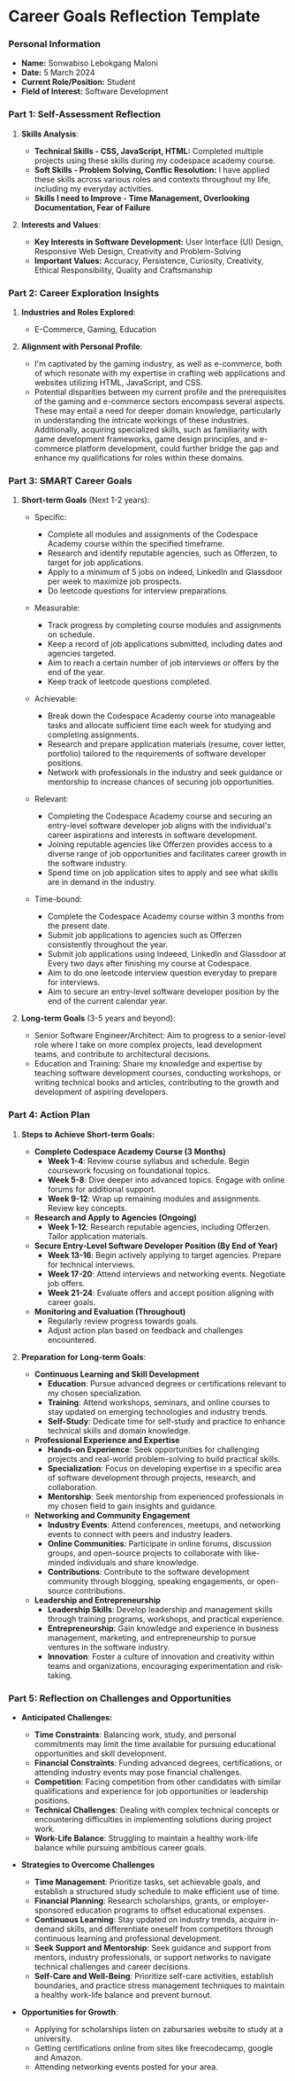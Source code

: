 # Career Goals Reflection Template

### Personal Information

- **Name:** Sonwabiso Lebokgang Maloni
- **Date:** 5 March 2024
- **Current Role/Position:** Student 
- **Field of Interest:** Software Development

### Part 1: Self-Assessment Reflection

1. **Skills Analysis**:
    
    - __Technical Skills - CSS, JavaScript, HTML:__ Completed multiple projects using these skills during my codespace academy course.
    - __Soft Skills - Problem Solving, Conflic Resolution:__ I have applied these skills across various roles and contexts throughout my life, including my everyday activities.
    - __Skills I need to Improve - Time Management, Overlooking Documentation, Fear of Failure__ 
2. **Interests and Values**:
    
    - __Key Interests in Software Development:__ User Interface (UI) Design, Responsive Web Design, Creativity and Problem-Solving
    - __Important Values:__ Accuracy, Persistence, Curiosity, Creativity, Ethical Responsibility, Quality and Craftsmanship

### Part 2: Career Exploration Insights

1. **Industries and Roles Explored**:
    
    - E-Commerce, Gaming, Education
      
2. **Alignment with Personal Profile**:
    
    - I'm captivated by the gaming industry, as well as e-commerce, both of which resonate with my expertise in crafting web applications and websites utilizing HTML, JavaScript, and CSS.
    - Potential disparities between my current profile and the prerequisites of the gaming and e-commerce sectors encompass several aspects. These may entail a need for deeper domain knowledge, particularly in understanding the intricate workings of these industries. Additionally, acquiring specialized skills, such as familiarity with game development frameworks, game design principles, and e-commerce platform development, could further bridge the gap and enhance my qualifications for roles within these domains.

### Part 3: SMART Career Goals

1. **Short-term Goals** (Next 1-2 years):
    
    - Specific:
      - Complete all modules and assignments of the Codespace Academy course within the specified timeframe.
      - Research and identify reputable agencies, such as Offerzen, to target for job applications.
      - Apply to a minimum of 5 jobs on indeed, LinkedIn and Glassdoor per week to maximize job prospects.
      - Do leetcode questions for interview preparations.
    - Measurable:
      - Track progress by completing course modules and assignments on schedule.
      - Keep a record of job applications submitted, including dates and agencies targeted.
      - Aim to reach a certain number of job interviews or offers by the end of the year.
      - Keep track of leetcode questions completed.

    - Achievable:
      - Break down the Codespace Academy course into manageable tasks and allocate sufficient time each week for studying and completing assignments.
      - Research and prepare application materials (resume, cover letter, portfolio) tailored to the requirements of software developer positions.
      - Network with professionals in the industry and seek guidance or mentorship to increase chances of securing job opportunities.
  
    - Relevant:
      - Completing the Codespace Academy course and securing an entry-level software developer job aligns with the individual's career aspirations and interests in software development.
      - Joining reputable agencies like Offerzen provides access to a diverse range of job opportunities and facilitates career growth in the software industry.
      - Spend time on job application sites to apply and see what skills are in demand in the industry.

    - Time-bound:
      - Complete the Codespace Academy course within 3 months from the present date.
      - Submit job applications to agencies such as Offerzen consistently throughout the year.
      - Submit job applications using Indeeed, LinkedIn and Glassdoor at Every two days after finishing my course at Codespace.
      - Aim to do one leetcode interview question everyday to prepare for interviews. 
      - Aim to secure an entry-level software developer position by the end of the current calendar year.

2. **Long-term Goals** (3-5 years and beyond):
    
    - Senior Software Engineer/Architect: Aim to progress to a senior-level role where I take on more complex projects, lead development teams, and contribute to architectural decisions.
    - Education and Training: Share my knowledge and expertise by teaching software development courses, conducting workshops, or writing technical books and articles, contributing to the growth and development of aspiring developers.

### Part 4: Action Plan

1. **Steps to Achieve Short-term Goals:**
    - __Complete Codespace Academy Course (3 Months)__
        - **Week 1-4**: Review course syllabus and schedule. Begin coursework focusing on foundational topics.
        - **Week 5-8**: Dive deeper into advanced topics. Engage with online forums for additional support.
        - **Week 9-12**: Wrap up remaining modules and assignments. Review key concepts.
    - __Research and Apply to Agencies (Ongoing)__
        - **Week 1-12**: Research reputable agencies, including Offerzen. Tailor application materials.
    - __Secure Entry-Level Software Developer Position (By End of Year)__
        - **Week 13-16**: Begin actively applying to target agencies. Prepare for technical interviews.
        - **Week 17-20**: Attend interviews and networking events. Negotiate job offers.
        - **Week 21-24**: Evaluate offers and accept position aligning with career goals.
    - __Monitoring and Evaluation (Throughout)__
        - Regularly review progress towards goals.
        - Adjust action plan based on feedback and challenges encountered.
    
2. **Preparation for Long-term Goals**:
   -  __Continuous Learning and Skill Development__
        - **Education**: Pursue advanced degrees or certifications relevant to my chosen specialization.
        - **Training**: Attend workshops, seminars, and online courses to stay updated on emerging technologies and industry trends.
        - **Self-Study**: Dedicate time for self-study and practice to enhance technical skills and domain knowledge.
    - __Professional Experience and Expertise__
        - **Hands-on Experience**: Seek opportunities for challenging projects and real-world problem-solving to build practical skills.
        - **Specialization**: Focus on developing expertise in a specific area of software development through projects, research, and collaboration.
        - **Mentorship**: Seek mentorship from experienced professionals in my chosen field to gain insights and guidance.
    - __Networking and Community Engagement__
        - **Industry Events**: Attend conferences, meetups, and networking events to connect with peers and industry leaders.
        - **Online Communities**: Participate in online forums, discussion groups, and open-source projects to collaborate with like-minded individuals and share knowledge.
        - **Contributions**: Contribute to the software development community through blogging, speaking engagements, or open-source contributions.
   -  __Leadership and Entrepreneurship__
        - **Leadership Skills**: Develop leadership and management skills through training programs, workshops, and practical experience.
        - **Entrepreneurship**: Gain knowledge and experience in business management, marketing, and entrepreneurship to pursue ventures in the software industry.
        - **Innovation**: Foster a culture of innovation and creativity within teams and organizations, encouraging experimentation and risk-taking.

### Part 5: Reflection on Challenges and Opportunities

- __Anticipated Challenges:__
    - **Time Constraints**: Balancing work, study, and personal commitments may limit the time available for pursuing educational opportunities and skill development.
    - **Financial Constraints**: Funding advanced degrees, certifications, or attending industry events may pose financial challenges.
    - **Competition**: Facing competition from other candidates with similar qualifications and experience for job opportunities or leadership positions.
    - **Technical Challenges**: Dealing with complex technical concepts or encountering difficulties in implementing solutions during project work.
    - **Work-Life Balance**: Struggling to maintain a healthy work-life balance while pursuing ambitious career goals.

- __Strategies to Overcome Challenges__
   - **Time Management**: Prioritize tasks, set achievable goals, and establish a structured study schedule to make efficient use of time.
   - **Financial Planning**: Research scholarships, grants, or employer-sponsored education programs to offset educational expenses.
   - **Continuous Learning**: Stay updated on industry trends, acquire in-demand skills, and differentiate oneself from competitors through continuous learning and professional development.
   - **Seek Support and Mentorship**: Seek guidance and support from mentors, industry professionals, or support networks to navigate technical challenges and career decisions.
   - **Self-Care and Well-Being**: Prioritize self-care activities, establish boundaries, and practice stress management techniques to maintain a healthy work-life balance and prevent burnout.

- **Opportunities for Growth**:
    - Applying for scholarships listen on zabursaries website to study at a university.
    - Getting certifications online from sites like freecodecamp, google and Amazon.
    - Attending networking events posted for your area.

